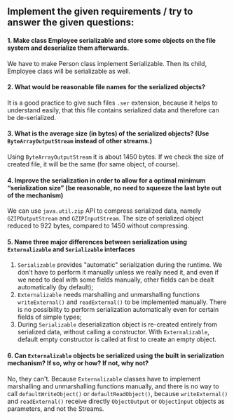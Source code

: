## Implement the given requirements / try to answer the given questions:
#### 1. Make class Employee serializable and store some objects on the file system and deserialize them afterwards.
We have to make Person class implement Serializable. Then its child, Employee class will be serializable as well.
#### 2. What would be  reasonable file names for the serialized objects?
It is a good practice to give such files `.ser` extension, because it helps to understand easily, 
that this file contains serialized data and therefore can be de-serialized.
#### 3. What is the average size (in bytes) of the serialized objects? (Use `ByteArrayOutputStream` instead of other streams.)
Using `ByteArrayOutputStream` it is about 1450 bytes. If we check the size of created file, it will be the same (for same object, of course).
#### 4. Improve the serialization in order to allow for a optimal minimum “serialization size” (be reasonable, no need to squeeze the last byte out of the mechanism)
We can use `java.util.zip` API to compress serialized data, namely `GZIPOutputStream` and `GZIPInputStream`. The size of serialized object reduced to 922 bytes, compared to 1450 without compressing.
#### 5. Name three major differences between serialization using `Externalizable` and `Serializable` interfaces
1. `Serializable` provides "automatic" serialization during the runtime. We don't have to perform it manually unless we really need it, and even if we need to deal with some fields manually, other fields can be dealt automatically (by default);
2. `Externalizable` needs marshalling and unmarshalling functions `writeExternal()` and `readExternal()` to be implemented manually. There is no possibility to perform serialization automatically even for certain fields of simple types;
3. During `Serializable` deserialization object is re-created entirely from serialized data, without calling a constructor. With `Externalizable`, default empty constructor is called at first to create an empty object.
#### 6. Can `Externalizable` objects be serialized using the built in serialization mechanism? If so, why or how? If not, why not?
No, they can't. Because `Externalizable` classes have to implement marshalling and unmarshalling functions manually, and there is no way to call `defaultWriteObject()` or `defaultReadObject()`, 
because `writeExternal()` and `readExternal()` receive directly `ObjectOutput` or `ObjectInput` objects as parameters, and not the Streams.

